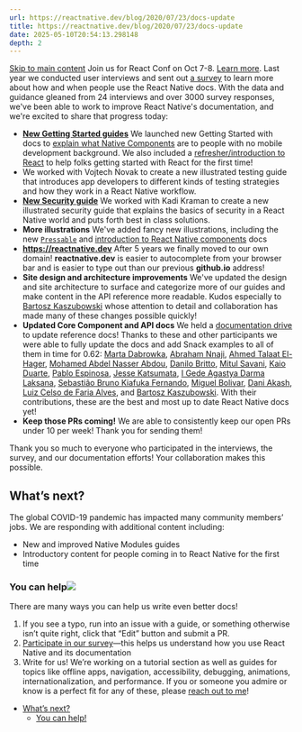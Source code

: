 ```yaml
---
url: https://reactnative.dev/blog/2020/07/23/docs-update
title: https://reactnative.dev/blog/2020/07/23/docs-update
date: 2025-05-10T20:54:13.298148
depth: 2
---
```


[Skip to main content](https://reactnative.dev/blog/2020/07/23/docs-update#__docusaurus_skipToContent_fallback)
Join us for React Conf on Oct 7-8. [Learn more](https://conf.react.dev).
Last year we conducted user interviews and sent out [a survey](https://www.surveymonkey.co.uk/r/DDZWQDJ) to learn more about how and when people use the React Native docs. With the data and guidance gleaned from 24 interviews and over 3000 survey responses, we've been able to work to improve React Native's documentation, and we're excited to share that progress today:
  * **[New Getting Started guides](https://reactnative.dev/docs/getting-started)** We launched new Getting Started with docs to [explain what Native Components](https://reactnative.dev/docs/intro-react-native-components) are to people with no mobile development background. We also included a [refresher/introduction to React](https://reactnative.dev/docs/intro-react) to help folks getting started with React for the first time!
  * We worked with Vojtech Novak to create a new illustrated testing guide that introduces app developers to different kinds of testing strategies and how they work in a React Native workflow.
  * **[New Security guide](https://reactnative.dev/docs/security)** We worked with Kadi Kraman to create a new illustrated security guide that explains the basics of security in a React Native world and puts forth best in class solutions.
  * **More illustrations** We've added fancy new illustrations, including the new [`Pressable`](https://reactnative.dev/docs/pressable) and [introduction to React Native components](https://reactnative.dev/docs/intro-react-native-components) docs
  * **<https://reactnative.dev>** After 5 years we finally moved to our own domain! **reactnative.dev** is easier to autocomplete from your browser bar and is easier to type out than our previous **github.io** address!
  * **Site design and architecture improvements** We've updated the design and site architecture to surface and categorize more of our guides and make content in the API reference more readable. Kudos especially to [Bartosz Kaszubowski](https://github.com/Simek) whose attention to detail and collaboration has made many of these changes possible quickly!
  * **Updated Core Component and API docs** We held a [documentation drive](https://github.com/facebook/react-native-website/issues/1579) to update reference docs! Thanks to these and other participants we were able to fully update the docs and add Snack examples to all of them in time for 0.62: [Marta Dabrowka](https://twitter.com/martadabrowka), [Abraham Nnaji](https://twitter.com/nnajiabraham), [Ahmed Talaat El-Hager](https://twitter.com/ahmdtalat), [Mohamed Abdel Nasser Abdou](https://twitter.com/mohamedsgap), [Danilo Britto](https://twitter.com/danilobrinu), [Mitul Savani](https://twitter.com/mitulsavani), [Kaio Duarte](https://twitter.com/kaiodduarte), [Pablo Espinosa](https://twitter.com/espipj), [Jesse Katsumata](https://twitter.com/natural_clar), [I Gede Agastya Darma Laksana](https://twitter.com/gedeagas), [Sebastião Bruno Kiafuka Fernando](https://twitter.com/bruno_kiafuka), [Miguel Bolivar](https://twitter.com/Darking360), [Dani Akash](https://twitter.com/dani_akash_), [Luiz Celso de Faria Alves](https://twitter.com/_eucelso), and [Bartosz Kaszubowski](https://twitter.com/simek). With their contributions, these are the best and most up to date React Native docs yet!
  * **Keep those PRs coming!** We are able to consistently keep our open PRs under 10 per week! Thank you for sending them!


Thank you so much to everyone who participated in the interviews, the survey, and our documentation efforts! Your collaboration makes this possible.
## What’s next?[​](https://reactnative.dev/blog/2020/07/23/docs-update#whats-next "Direct link to What’s next?")
The global COVID-19 pandemic has impacted many community members’ jobs.
We are responding with additional content including:
  * New and improved Native Modules guides
  * Introductory content for people coming in to React Native for the first time


### You can help![​](https://reactnative.dev/blog/2020/07/23/docs-update#you-can-help "Direct link to You can help!")
There are many ways you can help us write even better docs!
  1. If you see a typo, run into an issue with a guide, or something otherwise isn’t quite right, click that “Edit” button and submit a PR.
  2. [Participate in our survey](https://www.surveymonkey.co.uk/r/DDZWQDJ)—this helps us understand how you use React Native and its documentation
  3. Write for us! We’re working on a tutorial section as well as guides for topics like offline apps, navigation, accessibility, debugging, animations, internationalization, and performance. If you or someone you admire or know is a perfect fit for any of these, please [reach out to me](https://twitter.com/rachelnabors)!


  * [What’s next?](https://reactnative.dev/blog/2020/07/23/docs-update#whats-next)
    * [You can help!](https://reactnative.dev/blog/2020/07/23/docs-update#you-can-help)



